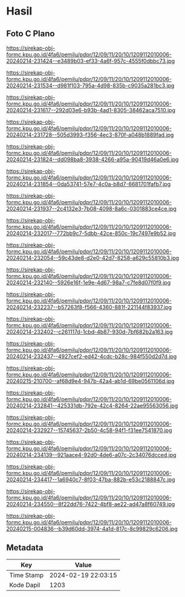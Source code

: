 # Hasil

## Foto C Plano

https://sirekap-obj-formc.kpu.go.id/4fa6/pemilu/pdpr/12/09/11/20/10/1209112010006-20240214-231424--e3489b03-ef33-4a6f-957c-4555f0dbbc73.jpg

https://sirekap-obj-formc.kpu.go.id/4fa6/pemilu/pdpr/12/09/11/20/10/1209112010006-20240214-231534--d981f103-795a-4d98-835b-c9035a281bc3.jpg

https://sirekap-obj-formc.kpu.go.id/4fa6/pemilu/pdpr/12/09/11/20/10/1209112010006-20240214-231617--292d03e6-b93b-4ad1-8305-38462aca7510.jpg

https://sirekap-obj-formc.kpu.go.id/4fa6/pemilu/pdpr/12/09/11/20/10/1209112010006-20240214-231728--505d3993-f356-4ec3-870f-a048b1889fad.jpg

https://sirekap-obj-formc.kpu.go.id/4fa6/pemilu/pdpr/12/09/11/20/10/1209112010006-20240214-231824--dd098ba8-3938-4266-a95a-90419d46a0e6.jpg

https://sirekap-obj-formc.kpu.go.id/4fa6/pemilu/pdpr/12/09/11/20/10/1209112010006-20240214-231854--0da53741-57e7-4c0a-b8d7-6681701fafb7.jpg

https://sirekap-obj-formc.kpu.go.id/4fa6/pemilu/pdpr/12/09/11/20/10/1209112010006-20240214-231937--2c4132e3-7b08-4098-8a6c-0301883ce4ce.jpg

https://sirekap-obj-formc.kpu.go.id/4fa6/pemilu/pdpr/12/09/11/20/10/1209112010006-20240214-232017--772bb9c7-5dbb-42ce-850c-19c7497e9b52.jpg

https://sirekap-obj-formc.kpu.go.id/4fa6/pemilu/pdpr/12/09/11/20/10/1209112010006-20240214-232054--59c43de8-d2e0-42d7-8258-a629c55810b3.jpg

https://sirekap-obj-formc.kpu.go.id/4fa6/pemilu/pdpr/12/09/11/20/10/1209112010006-20240214-232140--5926e16f-1e9e-4d67-98a7-c7fe8d07f0f9.jpg

https://sirekap-obj-formc.kpu.go.id/4fa6/pemilu/pdpr/12/09/11/20/10/1209112010006-20240214-232237--b57263f8-f566-4360-881f-221144f83937.jpg

https://sirekap-obj-formc.kpu.go.id/4fa6/pemilu/pdpr/12/09/11/20/10/1209112010006-20240214-232402--c261117d-1cbd-4b87-930d-7bf682b2a163.jpg

https://sirekap-obj-formc.kpu.go.id/4fa6/pemilu/pdpr/12/09/11/20/10/1209112010006-20240214-232437--4927cef2-ed42-4cdc-b28c-984f550d2d7d.jpg

https://sirekap-obj-formc.kpu.go.id/4fa6/pemilu/pdpr/12/09/11/20/10/1209112010006-20240215-210700--af68d9e4-947b-42a4-ab1d-69be0561106d.jpg

https://sirekap-obj-formc.kpu.go.id/4fa6/pemilu/pdpr/12/09/11/20/10/1209112010006-20240214-232841--425331db-792e-42c4-8264-22ae95563056.jpg

https://sirekap-obj-formc.kpu.go.id/4fa6/pemilu/pdpr/12/09/11/20/10/1209112010006-20240214-232927--15745637-2b50-4c58-94f1-f31ee7541870.jpg

https://sirekap-obj-formc.kpu.go.id/4fa6/pemilu/pdpr/12/09/11/20/10/1209112010006-20240214-234139--921aace4-92d0-4de6-a07c-2c34076dcced.jpg

https://sirekap-obj-formc.kpu.go.id/4fa6/pemilu/pdpr/12/09/11/20/10/1209112010006-20240214-234417--1a6940c7-8f03-47ba-882b-e53c2188847c.jpg

https://sirekap-obj-formc.kpu.go.id/4fa6/pemilu/pdpr/12/09/11/20/10/1209112010006-20240214-234550--8f22dd76-7422-4bf8-ae22-ad47a8f60749.jpg

https://sirekap-obj-formc.kpu.go.id/4fa6/pemilu/pdpr/12/09/11/20/10/1209112010006-20240215-004836--b39d60dd-3974-4a1d-817c-8c99829c6206.jpg


## Metadata

| Key        | Value               |
| ---------- | ------------------- |
| Time Stamp | 2024-02-19 22:03:15 |
| Kode Dapil | 1203                |



